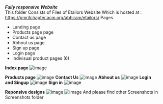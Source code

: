 ***Fully responsive Website*** <br>
This folder Consists of Files of Etailors Website Which is hosted at : https://gmritchapter.acm.org/abhiram/etailors/
Pages 
 - Landing page
 - Products page page
 - Contact us page
 - Abhout us page
 - Sign up page
 - Login page
 - Indivisual product pages (6)


**Index page**
 ![image](https://user-images.githubusercontent.com/64340477/157395011-bd6b8185-902f-4148-9365-b7da742f8505.png)

**Products page**
![image](https://user-images.githubusercontent.com/64340477/157395178-1facfafa-6059-4028-90e2-d37e918f3b63.png)
**Contact Us**
![image](https://user-images.githubusercontent.com/64340477/157395262-ad07e11c-ef5d-4042-aebf-8d90269d16cc.png)
**Abhout us**
![image](https://user-images.githubusercontent.com/64340477/157395322-e9712f57-bb92-4f16-a28b-fc920ea75fbe.png)
**Login and Singup**
![image](https://user-images.githubusercontent.com/64340477/157395395-ba5bae38-8ef0-4a41-b855-e05912a02332.png)
**Sign in**
![image](https://user-images.githubusercontent.com/64340477/157395457-d2ac603c-24c9-4bff-96ba-1a16f5317919.png)

**Reponsive designs**
![image](https://user-images.githubusercontent.com/64340477/157395613-fc8217c5-788c-4ae6-916c-a246d8045c5d.png)
![image](https://user-images.githubusercontent.com/64340477/157395782-cab90937-7b0a-4a95-9328-cdf25484e0f2.png)
And please find other Screenshots in Screenshots folder

